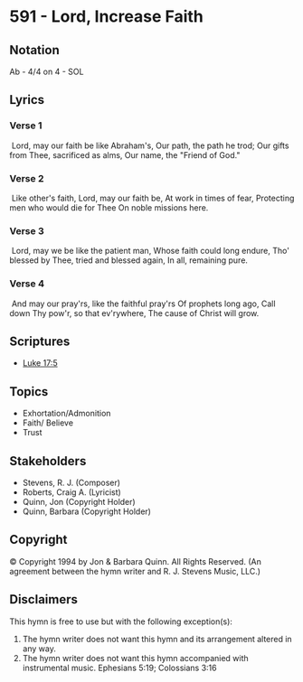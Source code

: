 # 591 - Lord, Increase Faith

## Notation

Ab - 4/4 on 4 - SOL

## Lyrics

### Verse 1

 Lord, may our faith be like Abraham's, Our path, the path he trod; Our gifts from Thee, sacrificed as alms, Our name, the "Friend of God."

### Verse 2

 Like other's faith, Lord, may our faith be, At work in times of fear, Protecting men who would die for Thee On noble missions here. 

### Verse 3

 Lord, may we be like the patient man, Whose faith could long endure, Tho' blessed by Thee, tried and blessed again, In all, remaining pure.

### Verse 4

 And may our pray'rs, like the faithful pray'rs Of prophets long ago, Call down Thy pow'r, so that ev'rywhere, The cause of Christ will grow. 


## Scriptures

- [Luke 17:5](https://www.biblegateway.com/passage/?search=Luke%2017%3A5)

## Topics

- Exhortation/Admonition
- Faith/ Believe
- Trust

## Stakeholders

- Stevens, R. J. (Composer)
- Roberts, Craig A. (Lyricist)
- Quinn, Jon (Copyright Holder)
- Quinn, Barbara (Copyright Holder)

## Copyright

© Copyright 1994 by Jon & Barbara Quinn. All Rights Reserved.
(An agreement between the hymn writer and R. J. Stevens Music, LLC.)

## Disclaimers

This hymn is free to use but with the following exception(s):
1. The hymn writer does not want this hymn and its arrangement altered in any way.
2. The hymn writer does not want this hymn accompanied with instrumental music.
Ephesians 5:19; Colossians 3:16

